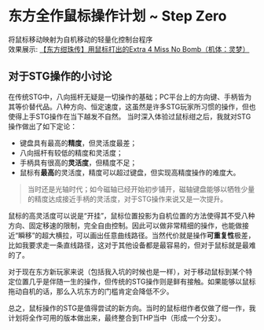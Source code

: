 # 东方全作鼠标操作计划 ~ Step Zero
将鼠标移动映射为自机移动的轻量化控制台程序  
效果展示: [【东方绀珠传】用鼠标打出的Extra 4 Miss No Bomb（机体：灵梦）](https://www.bilibili.com/video/BV1xc411L7qW/)  
## 对于STG操作的小讨论  
在传统STG中，八向摇杆无疑是一切操作的基础；PC平台上的方向键、手柄皆为其等价替代品。八种方向、恒定速度，这虽然是许多STG玩家所习惯的操作，但也使得上手STG操作在当下越发不自然。
当时深入体验过鼠标绀之后，我就对STG操作做出了如下定论：
- 键盘具有最高的**精度**，但灵活度最差；
- 八向摇杆有较低的精度和灵活度；
- 手柄具有很高的**灵活度**，但精度不足；
- 鼠标有**最高**的灵活度，精度可以超过键盘，但实现高精度操作的难度大。
> 当时还是光轴时代；如今磁轴已经开始初步铺开，磁轴键盘能够以牺牲少量的精度达成接近手柄的灵活度，对于STG操作来说又是一次提升。

鼠标的高灵活度可以说是“开挂”，鼠标位置投影为自机位置的方法使得其不受八种方向、固定移速的限制，完全自由控制。因此可以做非常精细的操作，也能做接近“瞬移”的超大横拉，可以画出任意曲线路径。当然代价就是操作**可重复性**极差，比如我要求走一条直线路径，这对于其他设备都是最容易的，但对于鼠标就是最难的了。

对于现在东方新玩家来说（包括我入坑的时候也是一样），对于移动鼠标到某个特定位置几乎是伴随一生的操作，但传统的STG操作则是鲜有接触。如果能够以鼠标拖动自机的话，那么入坑东方的门槛肯定会降低不少。

总之，鼠标操作的STG是值得尝试的新方向。当时的鼠标绀作者仅做了绀一作，我计划将全作可用的版本做出来，最终整合到THP当中（形成一个分支）。
